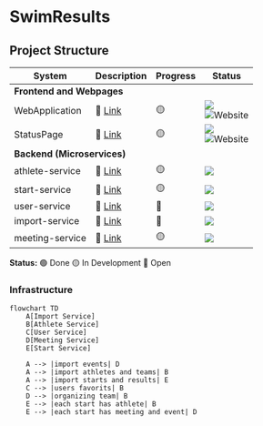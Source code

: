 # SwimResults

## Project Structure

<table>
    <thead>
        <tr>
            <th>System</th>
            <th>Description</th>
            <th>Progress</th>
            <th>Status</th>
        </tr>
    </thead>
    <tbody>
        <tr>
            <td colspan=4><b>Frontend and Webpages</b></td>
        </tr>
        <tr>
            <td>WebApplication</td>
            <td>🔗 <a href="https://github.com/SwimResults/WebApplication">Link</a></td>
            <td>🟡</td>
            <td>
                <img src="https://img.shields.io/github/actions/workflow/status/swimresults/WebApplication/node.js.yml?label=Action&logo=github&style=flat-square">
                <br>
                <img alt="Website" src="https://img.shields.io/website?style=flat-square&url=https%3A%2F%2Fapp.swimresults.de">
            </td>
        </tr>
        <tr>
            <td>StatusPage</td>
            <td>🔗 <a href="https://github.com/SwimResults/StatusPage">Link</a></td>
            <td>🟡</td>
            <td>
                <img src="https://img.shields.io/github/actions/workflow/status/swimresults/StatusPage/main.yml?label=Action&logo=github&style=flat-square">
                <br>
                <img alt="Website" src="https://img.shields.io/website?style=flat-square&url=https%3A%2F%2Fstatus.swimresults.de">
            </td>
        </tr>
        <tr>
            <td colspan=4><b>Backend (Microservices)</b></td>
        </tr>
        <tr>
            <td>athlete-service</td>
            <td>🔗 <a href="https://github.com/SwimResults/athlete-service">Link</a></td>
            <td>🟡</td>
            <td>
                <img src="https://img.shields.io/github/actions/workflow/status/swimresults/athlete-service/go.yml?label=Action&logo=github&style=flat-square">
            </td>
        </tr>
        <tr>
            <td>start-service</td>
            <td>🔗 <a href="https://github.com/SwimResults/start-service">Link</a></td>
            <td>🟡</td>
            <td><img src="https://img.shields.io/github/actions/workflow/status/swimresults/start-service/go.yml?label=Action&logo=github&style=flat-square"></td>
        </tr>
        <tr>
            <td>user-service</td>
            <td>🔗 <a href="https://github.com/SwimResults/user-service">Link</a></td>
            <td>🔴</td>
            <td><img src="https://img.shields.io/github/actions/workflow/status/swimresults/user-service/go.yml?label=Action&logo=github&style=flat-square"></td>
        </tr>
        <tr>
            <td>import-service</td>
            <td>🔗 <a href="https://github.com/SwimResults/import-service">Link</a></td>
            <td>🔴</td>
            <td><img src="https://img.shields.io/github/actions/workflow/status/swimresults/import-service/go.yml?label=Action&logo=github&style=flat-square"></td>
        </tr>
        <tr>
            <td>meeting-service</td>
            <td>🔗 <a href="https://github.com/SwimResults/meeting-service">Link</a></td>
            <td>🟡</td>
            <td><img src="https://img.shields.io/github/actions/workflow/status/swimresults/meeting-service/go.yml?label=Action&logo=github&style=flat-square"></td>
        </tr>
    </tbody>
</table>

**Status:**
🟢 Done
🟡 In Development
🔴 Open




### Infrastructure

```mermaid
flowchart TD
    A[Import Service]
    B[Athlete Service]
    C[User Service]
    D[Meeting Service]
    E[Start Service]
    
    A --> |import events| D
    A --> |import athletes and teams| B
    A --> |import starts and results| E
    C --> |users favorits| B
    D --> |organizing team| B
    E --> |each start has athlete| B
    E --> |each start has meeting and event| D
```
